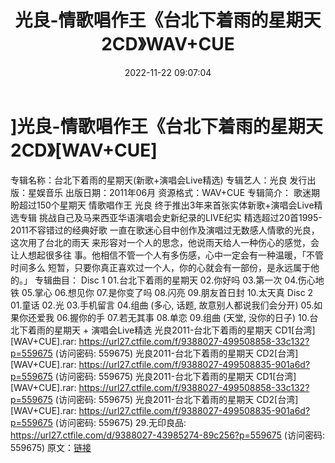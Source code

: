 ﻿---
title: 光良-情歌唱作王《台北下着雨的星期天2CD》WAV+CUE
date: 2022-11-22 09:07:04
categories: WAV车载音乐、镜像
tags: 华语中文
---
# ]光良-情歌唱作王《台北下着雨的星期天2CD》[WAV+CUE]

专辑名称：台北下着雨的星期天(新歌+演唱会Live精选)
专辑艺人：光良
发行出版：星娱音乐
出版日期：2011年06月
资源格式：WAV+CUE
专辑简介：
歌迷期盼超过150个星期天 情歌唱作王 光良
终于推出3年来首张实体新歌+演唱会Live精选专辑
挑战自己及马来西亚华语演唱会史新纪录的LIVE纪实
精选超过20首1995-2011不容错过的经典好歌
一直在歌迷心目中创作及演唱过无数感人情歌的光良，这次用了台北的雨天
来形容对一个人的思念，他说雨天给人一种伤心的感觉，会让人想起很多往
事。他相信不管一个人有多伤感，心中一定会有一种温暖，「不管时间多么
短暂，只要你真正喜欢过一个人，你的心就会有一部份，是永远属于他的。」
专辑曲目：
Disc 1
01.台北下着雨的星期天
02.你好吗
03.第一次
04.伤心地铁
05.掌心
06.想见你
07.是你变了吗
08.闪亮
09.朋友首日封
10.太天真
Disc 2
01.童话
02.光
03.手机留言
04.组曲 (多心, 话题, 故意别人都说我们会分开)
05.如果你还爱我
06.握你的手
07.若无其事
08.单恋
09.组曲 (天堂, 没你的日子)
10.台北下着雨的星期天 + 演唱会Live精选
光良2011-台北下着雨的星期天 CD1[台湾][WAV+CUE].rar: https://url27.ctfile.com/f/9388027-499508858-33c132?p=559675
(访问密码: 559675)
光良2011-台北下着雨的星期天 CD2[台湾][WAV+CUE].rar: https://url27.ctfile.com/f/9388027-499508835-901a6d?p=559675
(访问密码: 559675)
光良2011-台北下着雨的星期天 CD1[台湾][WAV+CUE].rar:
https://url27.ctfile.com/f/9388027-499508858-33c132?p=559675
(访问密码: 559675)
光良2011-台北下着雨的星期天 CD2[台湾][WAV+CUE].rar: https://url27.ctfile.com/f/9388027-499508835-901a6d?p=559675
(访问密码: 559675)
29.无印良品: https://url27.ctfile.com/d/9388027-43985274-89c256?p=559675
(访问密码: 559675)
原文：[链接](https://blog.sina.com.cn/s/blog_1647c7e76010310cq.html)